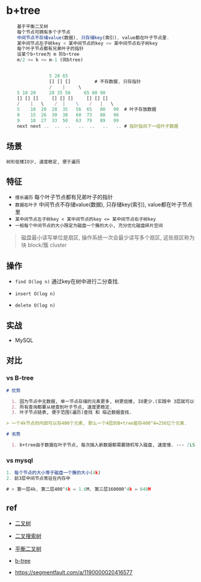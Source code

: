 # b+tree

```js
    基于平衡二叉树
    每个节点可拥有多个子节点
    中间节点不存储value(数据), 只存储key(索引), value都在叶子节点里.
    某中间节点左子树key < 某中间节点的key <= 某中间节点右子树key
    每个叶子节点都有兄弟叶子的指针
    设某个b+tree为 m 阶b+tree
    m/2 <= k <= m-1 (同btree)


                5 28 65
                [] [] []         # 不存数据, 只存指针
                /    |     \
    5 10 20     28 35 56     65 80 90
    [] [] []     [] [] []     [] [] []
    /    |   \    /  |    \    /   |   \
    5    10  20  28  35   56  65   80   90  # 叶子存放数据
    8    15  26  30  38   60  73   88   96
    9    18  27  33  50   63  79   89   99
    next next ..  ..  ..   ..  ..   ..   .. # 指针指向下一组叶子数据
```

## 场景

    树形低矮IO少, 速度稳定, 便于遍历

## 特征

- `擅长遍历` 每个叶子节点都有兄弟叶子的指针
- `数据在叶子` 中间节点不存储value(数据), 只存储key(索引), value都在叶子节点里
- `某中间节点左子树key < 某中间节点的key <= 某中间节点右子树key`
- `一般每个中间节点的大小限定为磁盘一个簇的大小, 充分优化磁盘碎片空间`

> 磁盘最小读写单位是扇区, 操作系统一次会最少读写多个扇区, 这些扇区称为 块 block/簇 cluster

## 操作

- `find O(log n)` 通过key在树中进行二分查找.

- `insert O(log n)`

- `delete O(log n)`

## 实战

- MySQL

## 对比

### vs B-tree

```md
# 优势

  1. 因为节点中无数据, 单一节点存储的元素更多, 树更低矮, IO更少.(实践中 3层就可以千万级别数据)
  2. 所有查询都要从根查到叶子节点, 速度更稳定.
  3. 叶子节点链表, 便于范围(遍历)查找 和 临近数据查找.

> 一个4k节点的内部可以存400个元素, 那么一个4层的B+tree能存400^4=256亿个元素.

# 劣势

  1. b+tree由于数据在叶子节点, 每次插入新数据都需要随机写入磁盘, 速度慢. --- [LSM](ds-LSM.md)将多次单页随机写变成一次多页顺序写.
```

### vs mysql

```js
1. 每个节点的大小等于磁盘一个簇的大小(4k)
2. 前3层中间节点常驻在内存中

# > 第一层4k, 第二层400^4k = 1.6M, 第三层160000^4k = 640M
```

## ref

- [二叉树](ds-binary-tree.md)  

- [二叉搜索树](ds-binary-search-tree.md)  

- [平衡二叉树](ds-AVL-tree.md)

- [b-tree](ds-b-tree.md)

- <https://segmentfault.com/a/1190000020416577>
